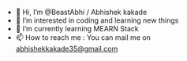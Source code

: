 - 👋 Hi, I’m @BeastAbhi / Abhishek kakade
- 👀 I’m interested in coding and learning new things
- 🌱 I’m currently learning MEARN Stack
- 📫 How to reach me : You can mail me on abhishekkakade35@gmail.com

<!---
BeastAbhi/BeastAbhi is a ✨ special ✨ repository because its `README.md` (this file) appears on your GitHub profile.
You can click the Preview link to take a look at your changes.
--->

